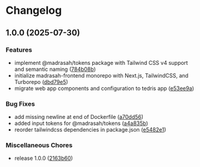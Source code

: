 # Changelog

## 1.0.0 (2025-07-30)


### Features

* implement @madrasah/tokens package with Tailwind CSS v4 support and semantic naming ([784b08b](https://github.com/amel-tech/madrasah-frontend/commit/784b08b3808acec2f5928577fee22a12f3f52d70))
* initialize madrasah-frontend monorepo with Next.js, TailwindCSS, and Turborepo ([dbd79e5](https://github.com/amel-tech/madrasah-frontend/commit/dbd79e5caa8ac10b9a0099e49bd3c9d131a64c8a))
* migrate web app components and configuration to tedris app ([e53ee9a](https://github.com/amel-tech/madrasah-frontend/commit/e53ee9a2dcca38e1318a11ef229b0b39fdb19f07))


### Bug Fixes

* add missing newline at end of Dockerfile ([a70dd56](https://github.com/amel-tech/madrasah-frontend/commit/a70dd563df778efc9ee4b2e9cf62f88d7669410a))
* added input tokens for @madrasah/tokens ([a4a835b](https://github.com/amel-tech/madrasah-frontend/commit/a4a835b3689a2cf43c22b6354b2ecf03abef896e))
* reorder tailwindcss dependencies in package.json ([e5482e1](https://github.com/amel-tech/madrasah-frontend/commit/e5482e189b37ba93b3b22f92c01426c20b51fae2))


### Miscellaneous Chores

* release 1.0.0 ([2163b60](https://github.com/amel-tech/madrasah-frontend/commit/2163b609d7bb8e36133d891cf3f297f1bceb8239))
